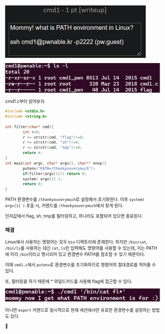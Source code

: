 ![](../../Attachments/074744E8-64C9-4D11-B992-2CA155836C63.png)

![](../../Attachments/56E728FD-200C-495D-B3E5-A98FCC707139.png)

cmd1.c부터 읽어보자.

```c
#include <stdio.h>
#include <string.h>

int filter(char* cmd){
        int r=0;
        r += strstr(cmd, "flag")!=0;
        r += strstr(cmd, "sh")!=0;
        r += strstr(cmd, "tmp")!=0;
        return r;
}
int main(int argc, char* argv[], char** envp){
        putenv("PATH=/thankyouverymuch");
        if(filter(argv[1])) return 0;
        system( argv[1] );
        return 0;
}
```

PATH 환경변수를 `/thankyouverymuch`로 설정해서 초기화한다.
이후 `system( argv[1] )` 호출 시, 커맨드를 `/thankyouverymuch`에서 찾게 된다.

인자값에서 flag, sh, tmp를 필터링하고, 하나라도 포함되어 있으면 종료된다.


### 해결

Linux에서 사용하는 명령어는 모두 `bin` 디렉토리에 존재한다.
하지만 `/bin/cat`, `/bin/ls`를 사용하는 대신 `cat`, `ls`만 입력해도 명령어를 사용할 수 있는데, 이는 PATH에 미리 `/bin`이라고 명시되어 있고 환경변수 PATH를 참조할 수 있기 때문이다.

이때 `cmd1.c`에서 `putenv`로 환경변수를 초기화하므로 명령어의 절대경로를 적어줄 수 있다.

또, 필터링을 하기 때문에 \* 와일드카드를 사용해 flag에 접근할 수 있다.

![](../../Attachments/76DC905B-A567-4BAE-ACC8-DC1DEDEB003C.png)

아니면 `export` 커맨드로 일시적으로 현재 세션에서만 유효한 환경변수를 설정하는 방법도 있다.

🚩